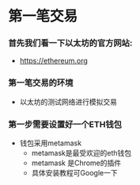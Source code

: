 # 第一笔交易

### 首先我们看一下以太坊的官方网站:

* https://ethereum.org

### 第一笔交易的环境

* 以太坊的测试网络进行模拟交易

### 第一步需要设置好一个ETH钱包

* 钱包采用metamask
    * metamask是最受欢迎的eth钱包
    * metamask 是Chrome的插件
    * 具体安装教程可Google一下

